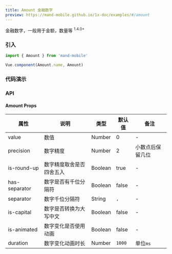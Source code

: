 ```yaml
---
title: Amount 金融数字
preview: https://mand-mobile.github.io/1x-doc/examples/#/amount
---
```


金融数字，一般用于金额，数量等 <sup class="version-after">1.4.0+</sup>

### 引入

```javascript
import { Amount } from 'mand-mobile'

Vue.component(Amount.name, Amount)
```

### 代码演示
<!-- DEMO -->

### API

#### Amount Props
|属性 | 说明 | 类型 | 默认值 | 备注 |
|----|-----|------|------|------|
|value|数值|Number|0|-|
|precision|数字精度|Number|2|小数点后保留几位|
|is-round-up|数字精度取舍是否四舍五入|Boolean|true|-|
|has-separator|数字是否有千位分隔符|Boolean|false|-|
|separator|数字千位分隔符|String|`,`|-|
|is-capital|数字是否转换为大写中文|Boolean|false|-|
|is-animated|数字变化是否使用动画|Boolean|false|-|
|duration|数字变化动画时长|Number|`1000`|单位`ms`|